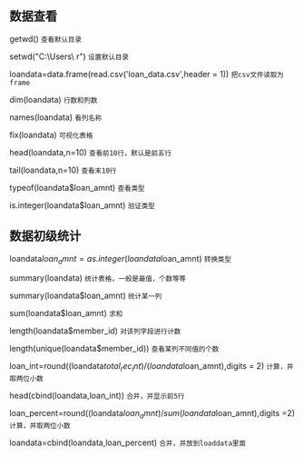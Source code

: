 ## 数据查看

getwd() `查看默认目录`

setwd("C:\\Users\\ r") `设置默认目录`

loandata=data.frame(read.csv('loan_data.csv',header = 1)) `把csv文件读取为frame`

dim(loandata) `行数和列数`

names(loandata) `看列名称`

fix(loandata) `可视化表格`

head(loandata,n=10) `查看前10行，默认是前五行`

tail(loandata,n=10) `查看末10行`

typeof(loandata$loan_amnt) `查看类型`

is.integer(loandata$loan_amnt) `验证类型`

## 数据初级统计

loandata$loan_amnt=as.integer(loandata$loan_amnt) `转换类型`

summary(loandata) `统计表格，一般是最值，个数等等`

summary(loandata$loan_amnt) `统计某一列`

sum(loandata$loan_amnt) `求和`

length(loandata$member_id) `对该列字段进行计数`

length(unique(loandata$member_id)) `查看某列不同值的个数`

loan_int=round((loandata$total_rec_int)/(loandata$loan_amnt),digits = 2) `计算，并取两位小数`

head(cbind(loandata,loan_int)) `合并，并显示前5行`

loan_percent=round((loandata$loan_amnt)/sum(loandata$loan_amnt),digits =2) `计算，并取两位小数`

loandata=cbind(loandata,loan_percent) `合并，并放到loaddata里面`